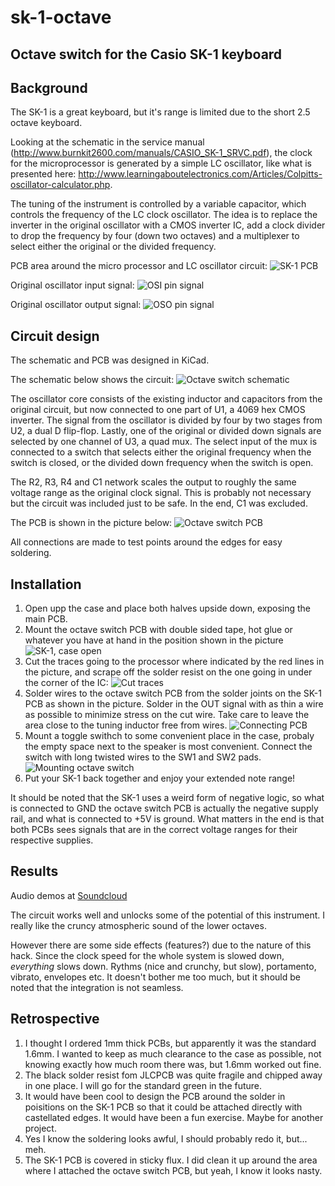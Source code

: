 # sk-1-octave
## Octave switch for the Casio SK-1 keyboard

## Background
The SK-1 is a great keyboard, but it's range is limited due to the short 2.5 octave keyboard.

Looking at the schematic in the service manual (http://www.burnkit2600.com/manuals/CASIO_SK-1_SRVC.pdf), the clock for the microprocessor is generated by a simple LC oscillator, like what is presented here: http://www.learningaboutelectronics.com/Articles/Colpitts-oscillator-calculator.php.

The tuning of the instrument is controlled by a variable capacitor, which controls the frequency of the LC clock oscillator. The idea is to replace the inverter in the original oscillator with a CMOS inverter IC, add a clock divider to drop the frequency by four (down two octaves) and a multiplexer to select either the original or the divided frequency.

PCB area around the micro processor and LC oscillator circuit:
![SK-1 PCB](./pics/sk-1%20PCB.jpg)

Original oscillator input signal:
![OSI pin signal](./pics/osi.jpg)

Original oscillator output signal:
![OSO pin signal](./pics/oso.jpg)

## Circuit design
The schematic and PCB was designed in KiCad.

The schematic below shows the circuit:
![Octave switch schematic](./pics/schematic.png)

The oscillator core consists of the existing inductor and capacitors from the original circuit, but now connected to one part of U1, a 4069 hex CMOS inverter. The signal from the oscillator is divided by four by two stages from U2, a dual D flip-flop. Lastly, one of the original or divided down signals are selected by one channel of U3, a quad mux. The select input of the mux is connected to a switch that selects either the original frequency when the switch is closed, or the divided down frequency when the switch is open.

The R2, R3, R4 and C1 network scales the output to roughly the same voltage range as the original clock signal. This is probably not necessary but the circuit was included just to be safe. In the end, C1 was excluded.

The PCB is shown in the picture below:
![Octave switch PCB](./pics/octave%20switch%20PCB.png)

All connections are made to test points around the edges for easy soldering.

## Installation
1. Open upp the case and place both halves upside down, exposing the main PCB.
2. Mount the octave switch PCB with double sided tape, hot glue or whatever you have at hand in the position shown in the picture ![SK-1, case open](./pics/sk1_case_open.jpg)
3. Cut the traces going to the processor where indicated by the red lines in the picture, and scrape off the solder resist on the one going in under the corner of the IC: ![Cut traces](./pics/pcb_cut_traces.jpg)
4. Solder wires to the octave switch PCB from the solder joints on the SK-1 PCB as shown in the picture. Solder in the OUT signal with as thin a wire as possible to minimize stress on the cut wire. Take care to leave the area close to the tuning inductor free from wires. ![Connecting PCB](./pics/sk1_octave_pcb_mouting.jpg)
5. Mount a toggle swithch to some convenient place in the case, probaly the empty space next to the speaker is most convenient. Connect the switch with long twisted wires to the SW1 and SW2 pads. ![Mounting octave switch](./pics/sk1_octave_switch_mounting.jpg)
6. Put your SK-1 back together and enjoy your extended note range!

It should be noted that the SK-1 uses a weird form of negative logic, so what is connected to GND the octave switch PCB is actually the negative supply rail, and what is connected to +5V is ground. What matters in the end is that both PCBs sees signals that are in the correct voltage ranges for their respective supplies.

## Results
Audio demos at [Soundcloud](https://soundcloud.com/exterm/sk-1-octave)

The circuit works well and unlocks some of the potential of this instrument. I really like the cruncy atmospheric sound of the lower octaves.

However there are some side effects (features?) due to the nature of this hack. Since the clock speed for the whole system is slowed down, _everything_ slows down. Rythms (nice and crunchy, but slow), portamento, vibrato, envelopes etc. It doesn't bother me too much, but it should be noted that the integration is not seamless.

## Retrospective
1. I thought I ordered 1mm thick PCBs, but apparently it was the standard 1.6mm. I wanted to keep as much clearance to the case as possible, not knowing exactly how much room there was, but 1.6mm worked out fine.
2. The black solder resist fom JLCPCB was quite fragile and chipped away in one place. I will go for the standard green in the future.
3. It would have been cool to design the PCB around the solder in poisitions on the SK-1 PCB so that it could be attached directly with castellated edges. It would have been a fun exercise. Maybe for another project.
4. Yes I know the soldering looks awful, I should probably redo it, but... meh.
5. The SK-1 PCB is covered in sticky flux. I did clean it up around the area where I attached the octave switch PCB, but yeah, I know it looks nasty.
